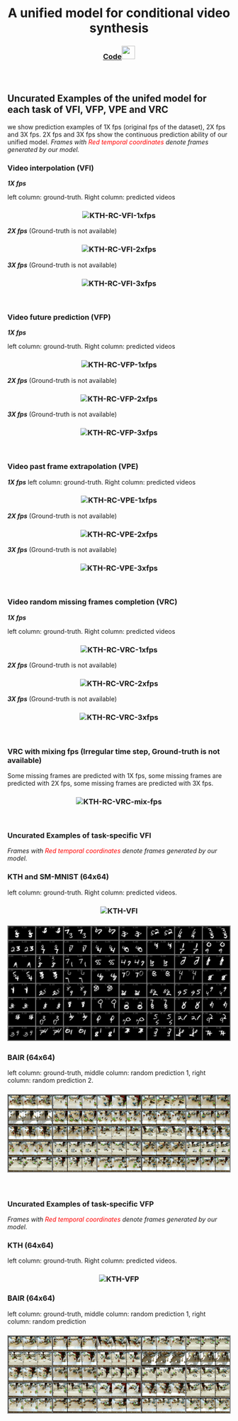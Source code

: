 <h1 align="center"> A unified model for conditional video synthesis </h1>

<h3 align="center"> <a href="https://github.com/NPVS/NPVS" target="_blank">Code<img src="https://raw.githubusercontent.com/FortAwesome/Font-Awesome/6.x/svgs/brands/github.svg" width="30" height="30"></a> <h3>

&nbsp;

<h2 align="left"> Uncurated Examples of the unifed model for each task of VFI, VFP, VPE and VRC </h2>

we show prediction examples of 1X fps (original fps of the dataset), 2X fps and 3X fps. 2X fps and 3X fps show the continuous prediction ability of our unified model. <em>Frames with <span style="color:red"> Red temporal coordinates </span> denote frames generated by our model.</em>


<h3 align="left">  Video interpolation (VFI) </h3>

<em><b>1X fps</b></em> 

left column: ground-truth. Right column: predicted videos

<h3 align="center"> <img src="./kth_rc_vfi_10to10_1xfps.gif" alt="KTH-RC-VFI-1xfps"> </h3>

<em><b>2X fps</b></em> (Ground-truth is not available) 

<h3 align="center"> <img src="./kth_rc_vfi_10to10_2xfps.gif" alt="KTH-RC-VFI-2xfps"> </h3>

<em><b>3X fps</b></em> (Ground-truth is not available) 

<h3 align="center"> <img src="./kth_rc_vfi_10to10_3xfps.gif" alt="KTH-RC-VFI-3xfps"> </h3>

&nbsp;

<h3 align="left"> Video future prediction (VFP) </h3>

<em><b>1X fps</b></em> 

left column: ground-truth. Right column: predicted videos 

<h3 align="center"> <img src="./kth_rc_vfp_10to10_1xfps.gif" alt="KTH-RC-VFP-1xfps"> </h3>

<em><b>2X fps</b></em> (Ground-truth is not available) 

<h3 align="center"> <img src="./kth_rc_vfp_10to10_2xfps.gif" alt="KTH-RC-VFP-2xfps"> </h3>

<em><b>3X fps</b></em> (Ground-truth is not available) 

<h3 align="center"> <img src="./kth_rc_vfp_10to10_3xfps.gif" alt="KTH-RC-VFP-3xfps"> </h3>

&nbsp;

<h3 align="left"> Video past frame extrapolation (VPE) </h3>

<em><b>1X fps</b></em> 
left column: ground-truth. Right column: predicted videos 

<h3 align="center"> <img src="./kth_rc_vpe_10to10_1xfps.gif" alt="KTH-RC-VPE-1xfps"> </h3>

<em><b>2X fps</b></em>  (Ground-truth is not available)

<h3 align="center"> <img src="./kth_rc_vpe_10to10_2xfps.gif" alt="KTH-RC-VPE-2xfps"> </h3>

<em><b>3X fps</b></em>  (Ground-truth is not available)

<h3 align="center"> <img src="./kth_rc_vpe_10to10_3xfps.gif" alt="KTH-RC-VPE-3xfps"> </h3>

&nbsp;

<h3 align="left"> Video random missing frames completion (VRC) </h3>


<em><b>1X fps</b></em> 

left column: ground-truth. Right column: predicted videos 

<h3 align="center"> <img src="./kth_rc_vrc_10to10_1xfps.gif" alt="KTH-RC-VRC-1xfps"> </h3>

<em><b>2X fps</b></em> (Ground-truth is not available) 

<h3 align="center"> <img src="./kth_rc_vrc_10to10_2xfps.gif" alt="KTH-RC-VRC-2xfps"> </h3>

<em><b>3X fps</b></em> (Ground-truth is not available)

<h3 align="center"> <img src="./kth_rc_vrc_10to10_3xfps.gif" alt="KTH-RC-VRC-3xfps"> </h3>

&nbsp;

<h3 align="left"> VRC with mixing fps (Irregular time step, Ground-truth is not available)
</h3>

Some missing frames are predicted with 1X fps, some missing frames are predicted with 2X fps, some missing frames are predicted with 3X fps.

<h3 align="center"> <img src="./kth_rc_vrc_10to10_mix_fps.gif" alt="KTH-RC-VRC-mix-fps"> </h3>

&nbsp;

<h3 align="left"> Uncurated Examples of task-specific VFI
</h3>


<em>Frames with <span style="color:red">Red temporal coordinates</span> denote frames generated by our model.</em>

<h3 align="left"> KTH and SM-MNIST (64x64) </h3>

left column: ground-truth. Right column: predicted videos. 

<h3 align="center"> <img src="./kth_specific_vfi_10to10_1xfps.gif" alt="KTH-VFI"> </h3>

<h3 align="center"> <img src="./smmnist_specific_vfi_10to5_1xfps.gif" alt="SMMNIST-VFI"> </h3>

<h3 align="left"> BAIR (64x64)  </h3>

left column: ground-truth, middle column: random prediction 1, right column: random prediction 2. 

<h3 align="center"> <img src="./bair_specific_vfi_rand_4to5_1xfps.gif" alt="BAIR-VFI"> </h3>

&nbsp;

<h3 align="left"> Uncurated Examples of task-specific VFP </h3>

<em>Frames with <span style="color:red">Red temporal coordinates</span> denote frames generated by our model.</em>


<h3 align="left"> KTH (64x64) </h3>

left column: ground-truth. Right column: predicted videos. 

<h3 align="center"> <img src="./kth_specific_vfp_10to10_1xfps.gif" alt="KTH-VFP"> </h3>

<h3 align="left"> BAIR (64x64) </h3>

left column: ground-truth, middle column: random prediction 1, right column: random prediction

<h3 align="center"> <img src="./bair_specific_vfp_rand_2to10_1xfps.gif" alt="BAIR-VFP"> </h3>

